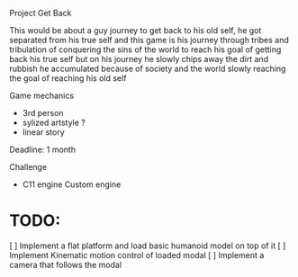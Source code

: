 

Project Get Back

This would be about a guy journey to get back to his old self,
he got separated from his true self and this game is his journey through
tribes and tribulation of conquering the sins of the world to reach his goal 
of getting back his true self but on his journey he slowly chips away the
dirt and rubbish he accumulated because of society and the world slowly 
reaching the goal of reaching his old self



Game mechanics

* 3rd person
* sylized artstyle ?
* linear story 


Deadline: 1 month

Challenge
* C11 engine Custom engine 



TODO:
=====

[ ] Implement a flat platform and load basic humanoid model on top of it
[ ] Implement Kinematic motion control of loaded modal
[ ] Implement a camera that follows the modal

